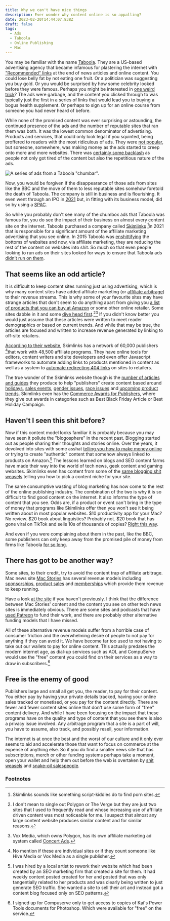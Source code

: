 ```yaml
---
title: Why we can't have nice things
description: Ever wonder why content online is so appalling?
date: 2023-02-20T14:44:07.838Z
draft: false
tags:
  - Ads
  - Taboola
  - Online Publishing
  - Mac
---
```


You may be familiar with the name [Taboola][1]. They are a US-based advertising agency that became infamous for plastering the internet with ["Recommended" links][2] at the end of news articles and online content. You could lose belly fat by not eating one fruit. Or a politician was suggesting you buy gold. Or you would be surprised by how some celebrity looked before they were famous. Perhaps you might be interested in [one weird trick][3]? The ads were garbage, and the content you clicked through to was typically just the first in a series of links that would lead you to buying a bogus health supplement. Or perhaps to sign up for an online course from someone you had never heard of before. 

While none of the promised content was ever surprising or astounding, the continued presence of the ads and the number of reputable sites that ran them was both. It was the lowest common denominator of advertising. Products and services, that could only look legal if you squinted, being proffered to readers with the most ridiculous of ads. They were [not popular][4], but someone, somewhere, was making money as the ads started to creep onto more and more websites. There was [certainly some backlash][5] as people not only got tired of the content but also the repetitious nature of the ads. 

![A series of ads from a Taboola "chumbar".](/images/ads.jpg)

Now, you would be forgiven if the disappearance of those ads from sites like the BBC and the move of them to less reputable sites somehow foretold the death of Taboola. The company is still in business and is flourishing. It even went through an IPO in [2021][6] but, in fitting with its business model, did so by using a [SPAC][7]. 

So while you probably don't see many of the chumbox ads that Taboola was famous for, you do see the impact of their business on almost every content site on the internet. Taboola purchased a company called [Skimlinks][8] [^1]in 2021 that is responsible for a significant amount of the affiliate marketing advertising that you see online. In 2015 Taboola was [enshittifying][9] the bottoms of websites and now, via affiliate marketing, they are reducing the rest of the content on websites into shit. So much so that even people looking to run ads on their sites looked for ways to ensure that Taboola ads [didn’t run on them][10]. 

## That seems like an odd article?

It is difficult to keep content sites running just using advertising, which is why many content sites have added affiliate marketing (or [affiliate arbitrage][11]) to their revenue streams. This is why some of your favourite sites may have strange articles that don't seem to do anything apart from giving you [a list of products that you can buy at Amazon][12] or some other online retailer. Some sites dabble in it and some [dive head first][13].[^2][^3] If you didn't know better you would just assume that these articles were written to meet reader demographics or based on current trends. And while that may be true, the articles are focused and written to increase revenue generated by linking to off-site retailers.

[According to their website][15], Skimlinks has a network of 60,000 publishers [^4]that work with 48,500 affiliate programs. They have online tools for editors, content writers and site developers and even offer Javascript frameworks to automate adding links to products mentioned in content as well as a system to [automate redirecting 404 links][16] on sites to retailers. 

The true wonder of the Skimlinks website though is the [number of articles and guides][17] they produce to help "publishers" create content based around [holidays][18], [sales events][19], [gender issues][20], [race issues][21] and [upcoming product trends][22]. Skimlinks even has the [Commerce Awards for Publishers,][23] where they give out awards in categories such as Best Black Friday Article or Best Holiday Campaign. 

## Haven't I seen this shit before?

Now if this content model looks familiar it is probably because you may have seen it pollute the "blogosphere" in the recent past. Blogging started out as people sharing their thoughts and stories online. Over the years, it devolved into sites with some asshat [telling you how to make money online][24] or trying to create "authentic" content that somehow always linked to products on Amazon.[^5] The lessons learned on blogs and SEO content farms have made their way into the world of tech news, geek content and gaming websites. Skimlinks even has content from some of the [same blogging shit weasels][25] telling you how to pick a content niche for your site. 

The same consumptive wasting of blog marketing has now come to the rest of the online publishing industry. The combination of the two is why it is so difficult to find good content on the internet. It also informs the type of content that you see. Odds are, if a product or event can't bring in the type of money that programs like Skimlinks offer then you won't see it being written about in most popular websites. $10 productivity app for your Mac? No review. $20 book about linguistics? Probably not. $20 book that has gone viral on TikTok and sells 10s of thousands of copies? [Right this way][26].

And even if you were complaining about them in the past, like the BBC, some publishers can only keep away from the promised pile of money from firms like Taboola [for so long][27]. 

## There has got to be another way?

Some sites, to their credit, try to avoid the content trap of affiliate arbitrage. Mac news site [Mac Stories][28] has several revenue models including [sponsorships][29], [product sales][30] and [memberships][31] which provide them revenue to keep running. 

Have a look [at the site][32] if you haven't previously. I think that the difference between Mac Stories' content and the content you see on other tech news sites is immediately obvious. There are some sites and podcasts that have [used Patreon][33] to fund their work, and there are probably other alternative funding models that I have missed.

All of these alternative revenue models suffer from a horrible case of consumer friction and the overwhelming desire of people to not pay for anything if they can avoid it. We have become far too used to not having to take out our wallets to pay for online content. This actually predates the modern internet age, as dial-up services such as AOL and CompuServe would use the "free" content you could find on their services as a way to draw in subscribers.[^6] 

## Free is the enemy of good

Publishers large and small all get you, the reader, to pay for their content. You either pay by having your private details tracked, having your online sales tracked or monetised, or you pay for the content directly. There are fewer and fewer content sites online that don't use some form of "free" content delivery. And while I have been focusing on the impact that these programs have on the quality and type of content that you see there is also a privacy issue involved. Any arbitrage program that a site is a part of will, you have to assume, also track, and possibly resell, your information. 

The internet is at once the best and the worst of our culture and it only ever seems to aid and accelerate those that want to focus on commerce at the expense of anything else. So if you do find a smaller news site that has subscriptions, merch or other funding systems perhaps take a moment, open your wallet and help them out before the web is overtaken by [shit weasels][34] and [snake-oil salespeople][35]. 

### Footnotes

[^1]:	Skimlinks sounds like something script-kiddies do to find porn sites.

[^2]:	I don't mean to single out Polygon or The Verge but they are just two sites that I used to frequently read and whose increasing use of affiliate driven content was most noticeable for me. I suspect that almost any large content website produces similar content and for similar reasons.

[^3]:	Vox Media, which owns Polygon, has its own affiliate marketing ad system called [Concert Ads][14]. 

[^4]:	No mention if these are individual sites or if they count someone like Hive Media or Vox Media as a single publisher. 

[^5]:	I was hired by a local artist to rework their website which had been created by an SEO marketing firm that created a site for them. It had weekly content posted created for her and posted that was only tangentially related to her products and was clearly being written to just generate SEO traffic. She wanted a site to sell their art and instead got a content blog focused only on SEO patterns. 

[^6]:	I signed up for Compuserve  only to get access to copies of Kai's Power Tools documents for Photoshop. Which were available for "free" on the service. 

[1]:	https://en.wikipedia.org/wiki/Taboola
[2]:	https://en.wikipedia.org/wiki/Chumbox
[3]:	https://en.wikipedia.org/wiki/One_weird_trick
[4]:	https://www.bbc.com/news/business-29322578
[5]:	https://www.nytimes.com/2016/10/31/business/media/publishers-rethink-outbrain-taboola-ads.html
[6]:	https://www.fool.com/investing/2021/07/01/invest-in-taboola-after-spac-backed-market-debut/
[7]:	https://en.wikipedia.org/wiki/Special-purpose_acquisition_company
[8]:	https://skimlinks.com/
[9]:	https://pluralistic.net/2023/01/21/potemkin-ai/
[10]:	https://www.brax.io/blog/what-is-taboola-and-how-to-block-sites-in-taboola
[11]:	https://scribe.rip/@jbialer/inside-the-world-of-ad-arbitrage-an-analysis-of-272-220-taboola-ads-cc044a54881c
[12]:	https://www.polygon.com/deals/23584372/dc-comics-universe-tv-movies-collection
[13]:	https://www.polygon.com/deals
[14]:	https://www.voxmedia.com/2020/9/29/21473644/vox-media-introduces-concert-ad-manager-a-self-serve-tool-for-marketers
[15]:	https://skimlinks.com/affiliate-marketing-platform-for-publishers/
[16]:	https://skimlinks.com/resources/product-guide/dynamic-link-optimization/
[17]:	https://skimlinks.com/resource/
[18]:	https://skimlinks.com/blog/3-content-ideas-for-fathers-day/
[19]:	https://skimlinks.com/blog/q2-ecommerce-events/
[20]:	https://skimlinks.com/blog/female-founded-programs/
[21]:	https://skimlinks.com/blog/black-owned-affiliate-programs/
[22]:	https://skimlinks.com/blog/see-which-products-are-trending-this-holiday-season/
[23]:	https://skimlinks.com/blog/the-caps-2022-winners/
[24]:	https://www.ryrob.com/how-start-blog/
[25]:	https://skimlinks.com/blog/how-to-choose-niche-for-affiliate-marketing/
[26]:	https://www.intheknow.com/post/cains-jawbone-tiktok/
[27]:	https://www.taboola.com/press-release/bbc-global-news-chooses-taboola-as-its-exclusive-content-recommendations-provider
[28]:	https://www.macstories.net
[29]:	https://www.macstories.net/advertise/
[30]:	https://www.macstories.net/pixel/
[31]:	https://club.macstories.net/
[32]:	https://www.macstories.net
[33]:	https://www.patreon.com/search?q=tech%20news
[34]:	https://www.hivemedia.com/
[35]:	https://www.openweb.com/